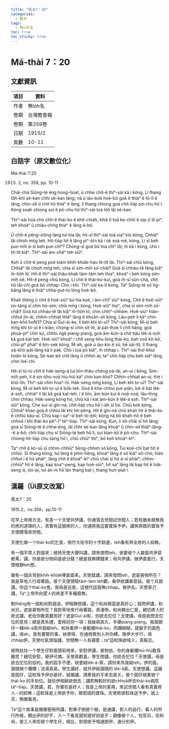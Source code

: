 ```yaml
---
title: "馬太7：20"
categories:
  - 散文
tags:
  - 無lo̍h名
toc: true
toc_sticky: true
---
```


# Má-thài 7：20

## 文獻資訊

| 項目 | 資料 |
|---|---|
| 作者 | 無lo̍h名 |
| 卷期 | 台灣教會報 |
| 卷期 | 第359卷 |
| 日期 | 1915/2 |
| 頁數 | 10-11 |

## 白話字（原文數位化）

Má-thài 7:20

1915. 2, no. 359, pp. 10-11

Chāi-chá Siōng-tè ēng hong-hoat, ū chhe chi̍t-ê thiⁿ-sài kā i kóng, Lí thang lo̍h-khì sè-kan chhì sè-kan lâng; nā ū iáu-boē hoè-bô goá ê thiàⁿ ê tō-lí ê lâng, chin-si̍t ū chit hō thiàⁿ ê lâng, lí thang chiong goá chit-lia̍p pó-chu hō͘ i. Kóng soah chiong suí ê pó-chu hō͘ thiⁿ-sài toà lo̍h lâi sè-kan.

Thiⁿ-sài hoà chò chi̍t-ê thái-ko ê khit-chia̍h, khiā tī toā ke-chhī ê si̍p-jī lō͘ piⁿ, teh khoàⁿ ū chiâu-chn̂g thiàⁿ ê lâng á-bô.

Ū chi̍t-ê pêng-siông lâng tuì hia lâi; hit-sî thiⁿ-sài toā siaⁿ kiò kóng, Chhiáⁿ lâi chioh mn̄g teh. Hit-tia̍p hit ê lâng pìⁿ-bīn kā i ok soà mē, kóng, Lí sī beh pun mi̍h á-sī beh pun chîⁿ? Chóng-sī goá bô toà chîⁿ lâi; m̄ kā i kóng, chò i ti̍t-ti̍t kiâⁿ. Thiⁿ-sài àm-chēⁿ teh siūⁿ.

Koh ū chi̍t-ê peng poē kiàm khih-khia̍k-háu ti̍t-ti̍t lâi. Thiⁿ-sài chiū kóng, Chhiáⁿ lâi chioh mn̄g teh, chia sī sím-mi̍h só͘-chāi? Goá sī chháu-tē lâng kiâⁿ m̄-tio̍h lō͘. Hit-ê thiⁿ-sài thâu-khak tàm-tàm teh thiaⁿ, khoàⁿ i beh kóng sím-mi̍h oē. Hit-ê peng chiū kóng, Lí chit ê thái-ko-kuí, goá m̄-sī sûn-cha, chit hō tāi-chì goá bô chhap. Chò i khì. Thiⁿ-sài ka-tī kóng, Taⁿ Siōng-tè só͘ ǹg-bāng lâng ê thiàⁿ chha-put-to lóng hoè-bô.

Khah thêng ū chi̍t ê hoê-siūⁿ tuì hia koè, i ám-chīⁿ siūⁿ kóng, Chit ê hoê-siūⁿ ún-tàng sī chin hó-sim; chiū mn̄g i kóng, Hoê-siūⁿ hiaⁿ, chia sī sím-mi̍h só͘-chāi? Goá tuì chháu-tē lâi kiâⁿ m̄-tio̍h lō͘, chin chhiⁿ-chhám. Hoê-siūⁿ hián-chhut jîn-ài, chhin-chhiat thiàⁿ lâng ê khoán-sit kóng, Lāu-peh lí káⁿ chin kan-khó͘ ho͘N3? Chia sī Guī-ài-ke, lí beh khì tó-uī? Thiⁿ-sài kóng, M̄-sī beh mn̄g khì tó-uī ê ì-kiàn; chóng-sī chin sit-lé, ài pài-thok lí chi̍t hāng; goá phoà-pīⁿ chin kú, chhiú ngē piang-piang, goá ām-kún-á chi̍t tiâu le̍k-á-soh kā goá kat teh. Hoê-siūⁿ khoàⁿ i chi̍t seng-khu lóng thái-ko, bah noā kô͘-kô͘, chiū pìⁿ pháiⁿ ê bīn-sek kóng, M̄-ah, goá ū iàu-kín ê sū, bē sái-tit, lí thang oá-khò pa̍t-lâng kā lí pa̍k. Chò i toā pō͘ kiâⁿ, m̄ chhap i. Thiⁿ-sài thó͘-khuì hoân-ló kóng, Sè-kan bô chi̍t lâng ū chhin-ài; taⁿ chit-lia̍p chu beh siáⁿ lâng, chin loé-chì.

Hit-sî tú-tú chi̍t ê ha̍k-seng-á tuì bīn-thâu-chêng oá-lâi, an-uì i kóng, Sím-mi̍h peh, lí ê sin-khu noā hiú-hiú káⁿ chin kan-khó͘? Chhin-chhiat an-uì, thè i khó-lîn. Thiⁿ-sài chīn hoaⁿ-hí. Ha̍k-seng mn̄g kóng, Lí beh khì to-uī? Thiⁿ-sài kóng, M̄-sī beh khì to-uī ê bo̍k-tek. Goá ê kha-chhiú put-piān, bē-ē kat le̍k-á-soh, chhiáⁿ lí lâi kā goá kat-teh. I ê bīn, ām-kún kui ē noā-noā; lâu-thng chin chhàu. Ha̍k-seng kóng hó, chiū kā i kat ām-kún ê le̍k-á soh. Thiⁿ-sài siūⁿ kóng, Che sui-sī gín-ná, chit-lia̍p chu hō͘ i ia̍h sī hó. Chiū koh kóng, Chhiáⁿ khan goá ê chhiú lâi khì hit-pêng. Hit ê gín-ná chiū khan hit ê thái-ko ê chhiú kàu-uī. Chiū kap i saⁿ-sî beh tò-khì; kóng nā bô khah-hó ê beh chhoā i khì thái-ko pēⁿ-īⁿ táⁿ-tia̍p. Thiⁿ-sài kóng, Kun, lí si̍t-chāi sī hó lâng; goá sī Siōng-tè ê chhe-ēng, lâi chhì sè-kan lâng khoàⁿ ū chin-si̍t thiàⁿ-lâng--ê á-bô; chit-lia̍p chu sī Siōng-tè beh hō͘ lí, suí kian-kò͘ ê pó-chu. Thiⁿ-sài chiong hit-lia̍p chu sàng hō͘ i, chiū chiūⁿ thiⁿ, bô koh khoàⁿ-kìⁿ.

Taⁿ chit ê kò͘-sū sī chhin-chhiūⁿ Sèng-chheh só͘ kóng, Tuì koé-chí bat hit ê chhiū. Sī thang kóng, tuì lâng ê phín-hēng, khoàⁿ lâng ê só͘ kiâⁿ só͘-chò, hián chhut i ê hó pháiⁿ, lâng chi̍t ē khoàⁿ-kìⁿ chiū chai sī hó á-sī pháiⁿ; chhin-chhiūⁿ hit ê lâng, kap koaⁿ-peng, kap hoê-siūⁿ, hit saⁿ lâng lâi kap hit ê ha̍k-seng-á, sio-pí, tuì án-ni hō͘ lán thang bat i, thang hun-piat i.

## 漢羅（Ùi原文改寫）

馬太7：20

1915.2，no.359，pp.10-11

在早上帝用方法，有差一个天使共伊講，你通落去世間試世間人；若有猶未廢無我的疼的道理的人，真實有這號疼的人，你通將我這霎寶珠予伊。講煞將媠的寶珠予天使蹛落來世間。

天使化做一个thái-ko的乞食，徛佇大街市的十字路邊，teh看有齊全疼的人抑無。

有一個平常人對遐來；彼時天使大聲叫講，請來借問teh。彼霎彼个人變面共伊惡紲罵，講，你是欲分物抑是欲分錢？總是我無蹛錢來；毋共伊講，做伊直直行。天使暗靜teh想。

閣有一個兵背劍khih-khia̍k哮直直來。天使就講，請來借問teh，遮是甚物所在？我是草地人行毋著路。彼个天使頭殼tàm-tàm teh聽，看伊欲講甚麼話。彼个兵就講，你這个thái-ko鬼，我毋是巡查，這號代誌我無chhap。做伊去。天使家己講，Taⁿ上帝所向望人的疼差不多攏廢無。

較thêng有一個和尚對遐過，伊暗靜想講，這个和尚穩當是真好心；就問伊講，和尚兄，遮是甚物所在？我對草地來行毋著路，真淒慘。和尚顯出仁愛，親切疼人的款式講，老伯你敢真艱苦好？遮是Guī-ài街，你欲去佗位？天使講，毋是欲問去佗位的意見；總是真失禮，愛拜託你一項；我破病真久，手硬piang-piang，我頷頸仔一條le̍k-á索共我結teh。和尚看伊一身軀攏thái-ko，肉爛糊糊，就變歹的面色講，毋ah，我有要緊的事，袂使得，你通倚靠別人共你縛。做伊大步行，毋chhap伊。天使吐氣煩惱講，世間無一人有親愛；taⁿ這粒珠欲啥人，真餒志。

彼時拄拄一个學生仔對面頭前倚來，安慰伊講，甚物伯，你的身軀爛hiú-hiú敢真艱苦？親切安慰，替伊可憐。天使真歡喜。學生問講，你欲去佗位？天使講，毋是欲去佗位的目的。我的跤手不便，袂會結le̍k-á-索，請你來共我結teh。伊的面，頷頸規个爛爛；流湯真臭。學生講好，就共伊結頷頸的 le̍k-á索。天使想講，這雖是囡仔，這粒珠予伊亦是好。就閣講，請牽我的手來去彼爿。彼个囡仔就牽彼个thái-ko 的手到位。就佮伊相辭欲倒去；講若無較好的欲chhoā伊去thái-ko病院táⁿ-tia̍p。天使講，君，你實在是好人；我是上帝的差用，來試世間人看有真實疼人--的抑無；這粒珠是上帝欲予你，媠堅固的寶珠。天使將彼粒珠送予伊，就上天，無閣看見。

Taⁿ這个故事是親像聖冊所講，對果子捌彼个樹。是通講，對人的品行，看人的所行所做，顯出伊的好歹，人一下看見就知是好抑是歹；親像彼个人，佮官兵，佮和尚，彼三人來佮彼个學生仔，相比，對按呢予咱通捌伊，通分別伊。
